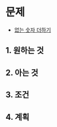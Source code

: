 # 문제

- [없는 숫자 더하기](https://school.programmers.co.kr/learn/courses/30/lessons/86051)

## 1. 원하는 것

## 2. 아는 것

## 3. 조건

## 4. 계획